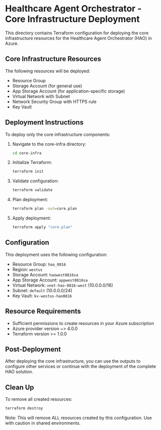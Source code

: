 # Healthcare Agent Orchestrator - Core Infrastructure Deployment

This directory contains Terraform configuration for deploying the core infrastructure resources for the Healthcare Agent Orchestrator (HAO) in Azure.

## Core Infrastructure Resources

The following resources will be deployed:

- Resource Group
- Storage Account (for general use)
- App Storage Account (for application-specific storage)
- Virtual Network with Subnet
- Network Security Group with HTTPS rule
- Key Vault

## Deployment Instructions

To deploy only the core infrastructure components:

1. Navigate to the core-infra directory:
   ```bash
   cd core-infra
   ```

2. Initialize Terraform:
   ```bash
   terraform init
   ```

3. Validate configuration:
   ```bash
   terraform validate
   ```

4. Plan deployment:
   ```bash
   terraform plan -out=core.plan
   ```

5. Apply deployment:
   ```bash
   terraform apply "core.plan"
   ```

## Configuration

This deployment uses the following configuration:

- Resource Group: `hao_0816`
- Region: `westus`
- Storage Account: `haowest0816sa`
- App Storage Account: `appwest0816sa`
- Virtual Network: `vnet-hao-0816-west` (10.0.0.0/16)
- Subnet: `default` (10.0.0.0/24)
- Key Vault: `kv-westus-hao0816`

## Resource Requirements

- Sufficient permissions to create resources in your Azure subscription
- Azure provider version ~> 4.0.0
- Terraform version >= 1.0.0

## Post-Deployment

After deploying the core infrastructure, you can use the outputs to configure other services or continue with the deployment of the complete HAO solution.

## Clean Up

To remove all created resources:

```bash
terraform destroy
```

Note: This will remove ALL resources created by this configuration. Use with caution in shared environments.
